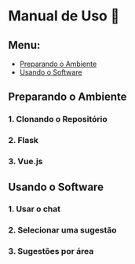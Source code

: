# Manual de Uso 📘

## Menu:
- [Preparando o Ambiente](#Preparando-o-Ambiente)
- [Usando o Software](#Usando-o-Software)

## Preparando o Ambiente

### 1. Clonando o Repositório


### 2. Flask


### 3. Vue.js


## Usando o Software

### 1. Usar o chat


### 2. Selecionar uma sugestão


### 3. Sugestões por área
